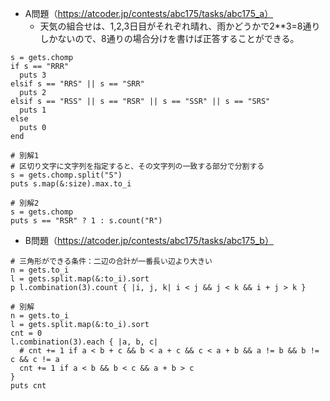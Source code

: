 - A問題（https://atcoder.jp/contests/abc175/tasks/abc175_a）
  - 天気の組合せは、1,2,3日目がそれぞれ晴れ、雨かどうかで2**3=8通りしかないので、8通りの場合分けを書けば正答することができる。


```
s = gets.chomp
if s == "RRR"
  puts 3
elsif s == "RRS" || s == "SRR"
  puts 2
elsif s == "RSS" || s == "RSR" || s == "SSR" || s == "SRS"
  puts 1
else
  puts 0
end

# 別解1
# 区切り文字に文字列を指定すると、その文字列の一致する部分で分割する
s = gets.chomp.split("S")
puts s.map(&:size).max.to_i

# 別解2
s = gets.chomp
puts s == "RSR" ? 1 : s.count("R")
```

- B問題（https://atcoder.jp/contests/abc175/tasks/abc175_b）
```
# 三角形ができる条件：二辺の合計が一番長い辺より大きい
n = gets.to_i
l = gets.split.map(&:to_i).sort
p l.combination(3).count { |i, j, k| i < j && j < k && i + j > k }

# 別解
n = gets.to_i
l = gets.split.map(&:to_i).sort
cnt = 0
l.combination(3).each { |a, b, c|
  # cnt += 1 if a < b + c && b < a + c && c < a + b && a != b && b != c && c != a
  cnt += 1 if a < b && b < c && a + b > c
}
puts cnt
```
